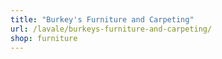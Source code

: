 ```yaml
---
title: "Burkey's Furniture and Carpeting"
url: /lavale/burkeys-furniture-and-carpeting/
shop: furniture
---
```

